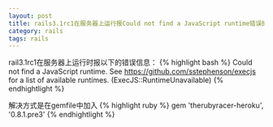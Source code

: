 ```yaml
---
layout: post
title: rails3.1rc1在服务器上运行报Could not find a JavaScript runtime错误的解决方法
category: rails
tags: rails
---
```


rail3.1rc1在服务器上运行时报以下的错误信息：
{% highlight bash %}
  Could not find a JavaScript runtime. See https://github.com/sstephenson/execjs for a list of available runtimes. (ExecJS::RuntimeUnavailable)
{% endhightlight %}

解决方式是在gemfile中加入
{% highlight ruby %}
  gem 'therubyracer-heroku', '0.8.1.pre3'
{% endhightlight %}
